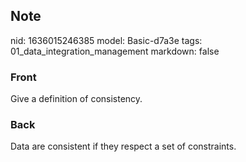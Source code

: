 ## Note
nid: 1636015246385
model: Basic-d7a3e
tags: 01_data_integration_management
markdown: false

### Front
Give a definition of consistency.

### Back
Data are consistent if they respect a set of constraints.
